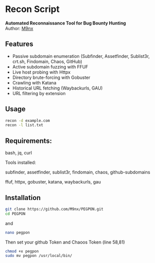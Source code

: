 # Recon Script

 **Automated Reconnaissance Tool for Bug Bounty Hunting**  
Author: [M9nx](https://github.com/M9nx)

##  Features
- Passive subdomain enumeration (Subfinder, Assetfinder, Sublist3r, crt.sh, Findomain, Chaos, GitHub)
- Active subdomain fuzzing with FFUF
- Live host probing with Httpx
- Directory brute-forcing with Gobuster
- Crawling with Katana
- Historical URL fetching (Waybackurls, GAU)
- URL filtering by extension


##  Usage

```bash
recon -d example.com       
recon -l list.txt    
```
## Requirements:

bash, jq, curl

Tools installed:

subfinder, assetfinder, sublist3r, findomain, chaos, github-subdomains

ffuf, httpx, gobuster, katana, waybackurls, gau

## Installation

```bash
git clone https://github.com/M9nx/PEGPON.git
cd PEGPON
```
and 

```bash
nano pegpon
```
Then set your github Token and Chaoos Token (line 58,81)

```bash
chmod +x pegpon
sudo mv pegpon /usr/local/bin/
```
